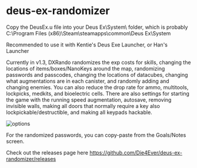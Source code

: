 # deus-ex-randomizer

Copy the DeusEx.u file into your Deus Ex\System\ folder, which is probably C:\Program Files (x86)\Steam\steamapps\common\Deus Ex\System

Recommended to use it with Kentie's Deus Exe Launcher, or Han's Launcher

Currently in v1.3, DXRando randomizes the exp costs for skills, changing the locations of items/boxes/NanoKeys around the map, randomizing passwords and passcodes, changing the locations of datacubes, changing what augmentations are in each canister, and randomly adding and changing enemies. You can also reduce the drop rate for ammo, multitools, lockpicks, medkits, and bioelectric cells. There are also settings for starting the game with the running speed augmentation, autosave, removing invisible walls, making all doors that normally require a key also lockpickable/destructible, and making all keypads hackable.

![options](https://i.imgur.com/fU2eZFZ.png)

For the randomized passwords, you can copy-paste from the Goals/Notes screen.

Check out the releases page here https://github.com/Die4Ever/deus-ex-randomizer/releases
